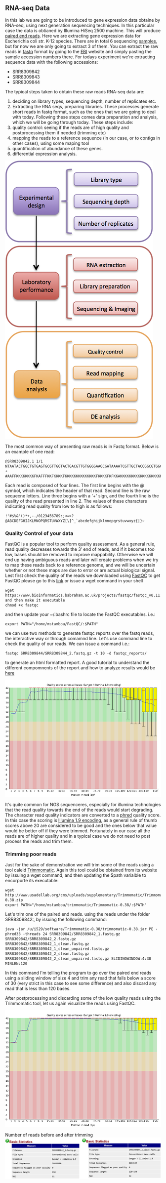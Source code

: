 ## RNA-seq Data
In this lab we are going to be introduced to gene expression data obtaine by RNA-seq, using next generation sequencing techniques. In this particular case the data is obtianed by Illumina HiSeq 2500 machine. This will produce [paired end reads](https://www.illumina.com/science/technology/next-generation-sequencing/paired-end-vs-single-read-sequencing.html). 
Here we are extracting gene expression data for Escherichia coli str. K-12 species. There are in total 6 sequencing [samples](https://www.ncbi.nlm.nih.gov/sra/?term=Escherichia+coli+str.+K-12+RNA+seq), but for now we are only going to extract 3 of them. You can extract the raw reads in [fastq](https://en.wikipedia.org/wiki/FASTQ_format) format by going to the [EBI](https://www.ebi.ac.uk/) website and simply pasting the sample accession numbers there. For todays experiment we're extracting sequence data with the following accessions:
* SRR8309842
* SRR8309843
* SRR8309844

The typical steps taken to obtain these raw reads RNA-seq data are:
1) deciding on library types, sequencing depth, number of replicates etc.
2) Extracting the RNA seqs, preparing libraries.
These processes generate short reads in fastq format, such as the ones that we are going to deal with today. 
Following these steps comes data preparation and analysis, which we will be going through today. These steps include:
1) quality control: seeing if the reads are of high quality and postprocessing them if needed (trimming etc)
2) mapping the reads to a reference sequence (in our case, or to contigs in other cases), using some maping tool
3) quantification of abundance of these genes.
4) differential expression analysis.

![GitHub Logo](RNA-seq_workflow.png)

The most common way of presenting raw reads is in Fastq format. Below is an example of one read:
```
@SRR8309842.1 1/1
NTAATACTGGCTGTGAGTGCGTTGGTACTGACGTTGTGGGGAAGCGATAAAATCGTTGCTACCGGCGTGGCGATTATCTGGGGGCTAACTTTTGCATTGGTTCCCGTCGGCTGGTCAACGTGGATCACCCGCTCGCTGGCCGATCAGGCA
+
#AAFFKKKKKKKKFKAFFFKKFKKKKFKKKKKKKKKKKKKKFKKKKFKFKKAKKKKKKKKKKKKKKKKKKKKKKKKKKKKKKKKKF7FKKKKKKFKKKKKKKKKKKK7AFFKKKKKFKKKKKKAFA<KKKKFFA,AFKKA<AFKKFA<F7

```
Each read is composed of four lines. The first line begins with the @ symbol, which indicates the header of that read. Second line is the raw sequecne letters. Line three begins with a '+' sign, and the fourth line is the quality of the read presented in line 2. The values of these characters indicating read quality from low to high is as follows:
```
!"#$%&'()*+,-./0123456789:;<=>?@ABCDEFGHIJKLMNOPQRSTUVWXYZ[\]^_`abcdefghijklmnopqrstuvwxyz{|}~
```

### Quality Control of your data
FastQC is a popular tool to perform quality assessment. As a general rule, read quality decreases towards the 3’ end of reads, and if it becomes too low, bases should be removed to improve mappability. Otherwise we will end up having ambiguous reads and later will create problems when we try to map these reads back to a reference genome, and we will be uncertain whether or not these maps are due to error or are actual biological signal.
Lest first check the quality of the reads we downloaded using [FastQC](https://www.bioinformatics.babraham.ac.uk/projects/fastqc/)
to get FastQC please go to this [link](https://www.bioinformatics.babraham.ac.uk/projects/fastqc/fastqc_v0.11.8.zip) or issue a wget command in your shell
```
wget https://www.bioinformatics.babraham.ac.uk/projects/fastqc/fastqc_v0.11.8.zip
and then make it executable
chmod +x fastqc
```
and then update your ~/.bashrc file to locate the FastQC executables. i.e.:
```
export PATH="/home/mstambou/FastQC/:$PATH"
```

we can use two methods to generate fastqc reports over the fastq reads, the interactive way or through comamnd line. Let's use command line to check the quality of our reads. We can issue a command i.e.:
```
fastqc SRR8309844/SRR8309844_2.fastq.gz -t 10 -d fastqc_reports/
```
to generate an html formatted report. A good tutorial to understand the different compomnents of the report and how to analyze results would be [here](https://www.youtube.com/watch?v=bz93ReOv87Y)

![GitHub Logo](SRR8309844_2_fastqc.png)

It's quite common for NGS sequenceres, especially for illumina technologies that the read quality towards the end of the reads would start degrading. The character read quality indicators are converted to a [phred](https://en.wikipedia.org/wiki/Phred_quality_score) quality score. In this case the scoring is [Illumina 1.9 encoding](https://www.drive5.com/usearch/manual/quality_score.htm), as a general rule of thumb scores above 20 are considered to be good and the ones below that value would be better off if they were trimmed. Fortunately in our case all the reads are of higher quality and in a typical case we do not need to post process the reads and trim them.

### Trimming poor reads
Just for the sake of demonstration we will trim some of the reads using a tool caleld [Trimmomatic](http://www.usadellab.org/cms/?page=trimmomatic).
Again this tool could be obtained from its website by issuing a wget command, and then updating the $path varialble to encorporte its executable:
```
wget http://www.usadellab.org/cms/uploads/supplementary/Trimmomatic/Trimmomatic-0.38.zip
export PATH="/home/mstambou/trimmomatic/Trimmomatic-0.38/:$PATH"
```
Let's trim one of the paired end reads. using the reads under the folder SRR8309842:, by issuing the following command:
```
java -jar /u/i529/software/Trimmomatic-0.38/trimmomatic-0.38.jar PE -phred33 -threads 24 SRR8309842/SRR8309842_1.fastq.gz SRR8309842/SRR8309842_2.fastq.gz SRR8309842/SRR8309842_1_clean.fastq.gz SRR8309842/SRR8309842_1_clean_unpaired.fastq.gz  SRR8309842/SRR8309842_2_clean.fastq.gz SRR8309842/SRR8309842_2_clean_unpaired.fastq.gz SLIDINGWINDOW:4:30 MINLEN:120
```
In this command I'm telling the program to go over the paired end reads using a sliding window of size 4 and trim any read that falls below a score of 30 (very strict in this case to see some difference) and also discard any read that is less than 120 bases.

After postprocessing and discarding some of the low quality reads using the Trimmomatic tool, let us again visualize the reads using FastQC.

![GitHub Logo](SRR8309844_2_clean_fastqc.png)

Number of reads before and after trimming
![GitHub Logo](before_after_trimming.png)
